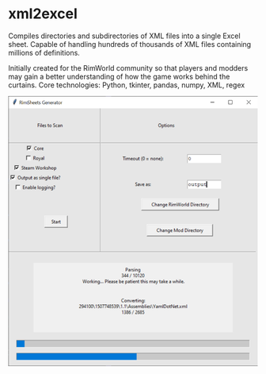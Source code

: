 # xml2excel

Compiles directories and subdirectories of XML files into a single Excel sheet. Capable of handling hundreds of thousands of XML files containing millions of definitions.

Initially created for the RimWorld community so that players and modders may gain a better understanding of how the game works behind the curtains.
Core technologies: Python, tkinter, pandas, numpy, XML, regex

<img src="https://raw.githubusercontent.com/EanNewton/xml2excel/master/rimsheets.png" alt="screenshot of main app window" style="zoom: 67%;" />
